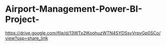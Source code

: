 # Airport-Management-Power-BI-Project-

https://drive.google.com/file/d/13WTx2IKoohuzWTN4SYDSsyVrpvGp0SCo/view?usp=share_link

